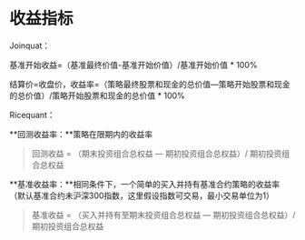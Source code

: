 # 收益指标

Joinquat：

基准开始收益=（基准最终价值-基准开始价值）/基准开始价值 \* 100%

结算价=收盘价，收益率=（策略最终股票和现金的总价值—策略开始股票和现金的总价值）/策略开始股票和现金的总价值 \* 100%

Ricequant：

**回测收益率：**策略在限期内的收益率

> 回测收益 = （期末投资组合总权益 — 期初投资组合总权益）/ 期初投资组合总权益$$$$

**基准收益率：**相同条件下，一个简单的买入并持有基准合约策略的收益率（默认基准合约未沪深300指数，这里假设指数可交易，最小交易单位为1）

> 基准收益 = （买入并持有至期末投资组合总权益 — 期初投资组合总权益）/ 期初投资组合总权益



